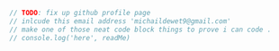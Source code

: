 ```javascript
// TODO: fix up github profile page
// inlcude this email address 'michaildewet9@gmail.com'
// make one of those neat code block things to prove i can code .
// console.log('here', readMe)
```

<!---
MichailDeWet/MichailDeWet is a ✨ special ✨ repository because its `README.md` (this file) appears on your GitHub profile.
You can click the Preview link to take a look at your changes.
--->
